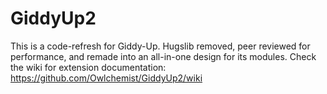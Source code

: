 # GiddyUp2
This is a code-refresh for Giddy-Up. Hugslib removed, peer reviewed for performance, and remade into an all-in-one design for its modules.
Check the wiki for extension documentation: https://github.com/Owlchemist/GiddyUp2/wiki
